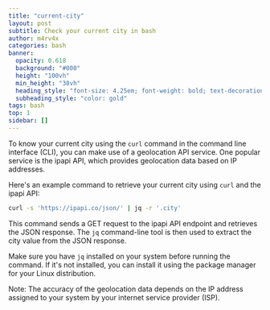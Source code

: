 ```yaml
---
title: "current-city"
layout: post
subtitle: Check your current city in bash
author: m4rv4x
categories: bash
banner:
  opacity: 0.618
  background: "#000"
  height: "100vh"
  min_height: "38vh"
  heading_style: "font-size: 4.25em; font-weight: bold; text-decoration: underline"
  subheading_style: "color: gold"
tags: bash
top: 1
sidebar: []
---
```


To know your current city using the `curl` command in the command line interface (CLI), you can make use of a geolocation API service. One popular service is the ipapi API, which provides geolocation data based on IP addresses.

Here's an example command to retrieve your current city using `curl` and the ipapi API:

```bash
curl -s 'https://ipapi.co/json/' | jq -r '.city'
```

This command sends a GET request to the ipapi API endpoint and retrieves the JSON response. The `jq` command-line tool is then used to extract the city value from the JSON response.

Make sure you have `jq` installed on your system before running the command. If it's not installed, you can install it using the package manager for your Linux distribution.

Note: The accuracy of the geolocation data depends on the IP address assigned to your system by your internet service provider (ISP).
